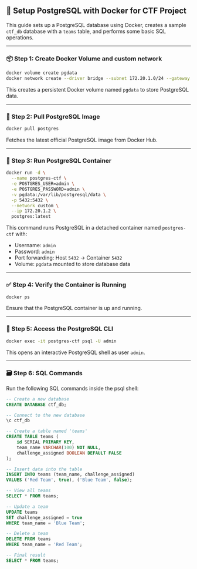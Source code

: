 ## 🐳 Setup PostgreSQL with Docker for CTF Project

This guide sets up a PostgreSQL database using Docker, creates a sample `ctf_db` database with a `teams` table, and performs some basic SQL operations.

---

### 📦 Step 1: Create Docker Volume and custom network

```bash
docker volume create pgdata
docker network create --driver bridge --subnet 172.20.1.0/24 --gateway 172.20.1.1  custom
```

This creates a persistent Docker volume named `pgdata` to store PostgreSQL data.

---

### 🐘 Step 2: Pull PostgreSQL Image

```bash
docker pull postgres
```

Fetches the latest official PostgreSQL image from Docker Hub.

---

### 🚀 Step 3: Run PostgreSQL Container

```bash
docker run -d \
  --name postgres-ctf \
  -e POSTGRES_USER=admin \
  -e POSTGRES_PASSWORD=admin \
  -v pgdata:/var/lib/postgresql/data \
  -p 5432:5432 \
  --network custom \
  --ip 172.20.1.2 \
  postgres:latest
```

This command runs PostgreSQL in a detached container named `postgres-ctf` with:
- Username: `admin`
- Password: `admin`
- Port forwarding: Host `5432` → Container `5432`
- Volume: `pgdata` mounted to store database data

---

### ✅ Step 4: Verify the Container is Running

```bash
docker ps
```

Ensure that the PostgreSQL container is up and running.

---

### 🔐 Step 5: Access the PostgreSQL CLI

```bash
docker exec -it postgres-ctf psql -U admin
```

This opens an interactive PostgreSQL shell as user `admin`.

---

### 🗃️ Step 6: SQL Commands

Run the following SQL commands inside the psql shell:

```sql
-- Create a new database
CREATE DATABASE ctf_db;

-- Connect to the new database
\c ctf_db

-- Create a table named 'teams'
CREATE TABLE teams (
    id SERIAL PRIMARY KEY,
    team_name VARCHAR(100) NOT NULL,
    challenge_assigned BOOLEAN DEFAULT FALSE
);

-- Insert data into the table
INSERT INTO teams (team_name, challenge_assigned)
VALUES ('Red Team', true), ('Blue Team', false);

-- View all teams
SELECT * FROM teams;

-- Update a team
UPDATE teams
SET challenge_assigned = true
WHERE team_name = 'Blue Team';

-- Delete a team
DELETE FROM teams
WHERE team_name = 'Red Team';

-- Final result
SELECT * FROM teams;
```
